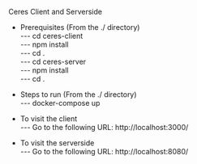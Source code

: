Ceres Client and Serverside <br>

- Prerequisites (From the ./ directory)<br>
  --- cd ceres-client<br>
  --- npm install<br>
  --- cd .<br>
  --- cd ceres-server<br>
  --- npm install<br>
  --- cd . <br>

- Steps to run (From the ./ directory) <br>
  --- docker-compose up<br>

- To visit the client <br>
  --- Go to the following URL: http://localhost:3000/<br>

- To visit the serverside <br>
  --- Go to the following URL: http://localhost:8080/<br>
